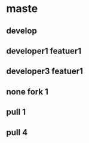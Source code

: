 # maste 
## develop
## developer1 featuer1
## developer3 featuer1
## none fork 1
## pull 1
## pull 4
